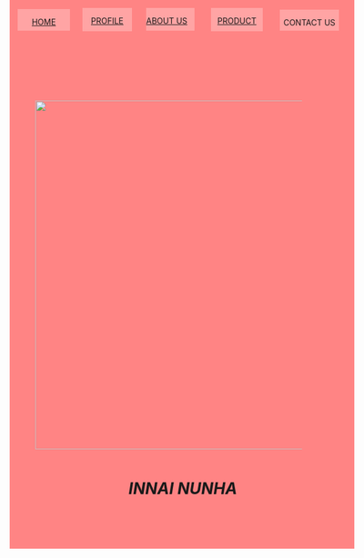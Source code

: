 <!DOCTYPE html PUBLIC "-//W3C//DTD XHTML 1.0 Transitional//EN" "http://www.w3.org/TR/xhtml1/DTD/xhtml1-transitional.dtd">
<html xmlns="http://www.w3.org/1999/xhtml">
<head>
<meta http-equiv="Content-Type" content="text/html; charset=utf-8" />
<title>HOME</title>
<style type="text/css">
<!--
#apDiv1 {
	position:absolute;
	left:297px;
	top:-10px;
	width:606px;
	height:976px;
	z-index:1;
	background-color: #FF8484;
}
#apDiv2 {
	position:absolute;
	left:311px;
	top:16px;
	width:92px;
	height:38px;
	z-index:2;
	background-color: #FFA4A4;
}
#apDiv3 {
	position:absolute;
	left:386px;
	top:12px;
	width:71px;
	height:30px;
	z-index:3;
}
#apDiv4 {
	position:absolute;
	left:537px;
	top:14px;
	width:85px;
	height:40px;
	z-index:4;
	background-color: #FFA4A4;
}
#apDiv5 {
	position:absolute;
	left:425px;
	top:14px;
	width:87px;
	height:41px;
	z-index:5;
	background-color: #FFA4A4;
}
#apDiv6 {
	position:absolute;
	left:651px;
	top:14px;
	width:91px;
	height:41px;
	z-index:6;
	background-color: #FFA4A4;
}
#apDiv7 {
	position:absolute;
	left:772px;
	top:17px;
	width:104px;
	height:37px;
	z-index:7;
	background-color: #FFA4A4;
}
#apDiv8 {
	position:absolute;
	left:342px;
	top:177px;
	width:469px;
	height:395px;
	z-index:8;
}
#apDiv9 {
	position:absolute;
	left:342px;
	top:804px;
	width:519px;
	height:65px;
	z-index:9;
}
-->
</style>
</head>

<body>
<div id="apDiv1"></div>
<div id="apDiv2">
  <div align="center"> 
    <p><a href="HOME.html">HOME</a></p>
  </div>
</div>
<div id="apDiv4">
  <div align="center">
    <p align="left"><a href="ABOUT US.html">ABOUT US</a></p>
  </div>
</div>
<div id="apDiv5">
  <div align="center">
    <p><a href="PROFILE.html">PROFILE</a></p>
  </div>
</div>
<div id="apDiv6">
  <div align="center">
    <p><a href="PRODUCT.html">PRODUCT</a></p>
  </div>
</div>
<div id="apDiv7">
  <div align="center">
    <p align="center">CONTACT US</p>
  </div>
</div>
<div id="apDiv8"><img src="innai_nunha_1658375670_095af1eb_progressive.jpg" width="518" height="614" /></div>
<div id="apDiv9">
  <h1 align="center"><em><strong>INNAI NUNHA</strong></em></h1>
</div>
</body>
</html>
